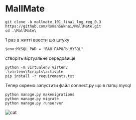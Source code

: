 <h1>MallMate</h1>

``` shell
git clone -b mallmate_101_final_log_reg_0.3 https://github.com/RomanSukhai/MallMate.git
cd .\MallMate\
```

1 раз в житті ввести цю штуку
``` shell
$env:MYSQL_PWD = "ВАШ_ПАРОЛЬ_MYSQL"
```

створіть віртуальне середовище

``` shell
python -m virtualenv virtenv 
.\virtenv\Scripts\activate 
pip install -r requirements.txt
```

Тепер окремо запустити файл connect.py що в папці mysql

``` shell
python manage.py makemigrations
python manage.py migrate 
python manage.py runserver
```


   ![cat](https://github.com/RomanSukhai/MallMate/assets/118640498/488761ad-a13a-438b-82df-02a00ef1bcc3)

